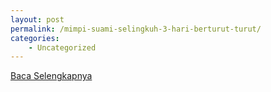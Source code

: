 ```yaml
---
layout: post
permalink: /mimpi-suami-selingkuh-3-hari-berturut-turut/
categories:
    - Uncategorized
---
```


[Baca Selengkapnya](/07)